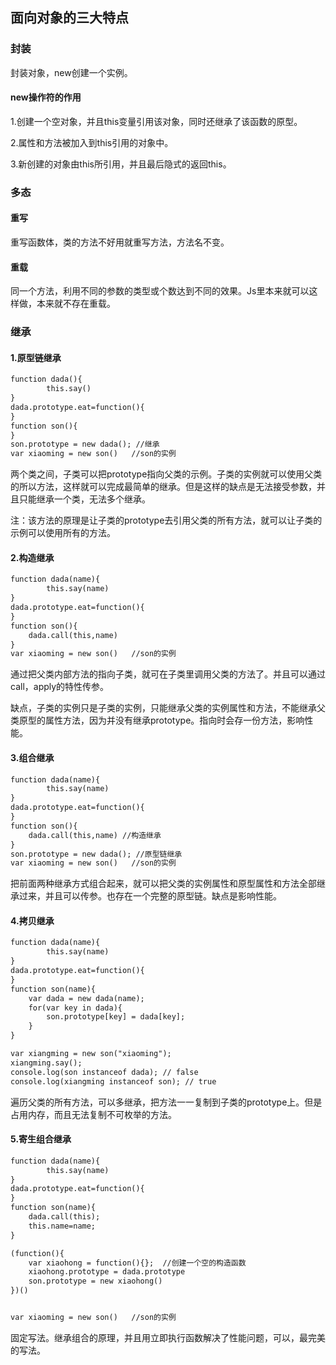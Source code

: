 ## 面向对象的三大特点

### 封装

封装对象，new创建一个实例。

#### new操作符的作用

1.创建一个空对象，并且this变量引用该对象，同时还继承了该函数的原型。

2.属性和方法被加入到this引用的对象中。

3.新创建的对象由this所引用，并且最后隐式的返回this。

### 多态

#### 重写

重写函数体，类的方法不好用就重写方法，方法名不变。

#### 重载

同一个方法，利用不同的参数的类型或个数达到不同的效果。Js里本来就可以这样做，本来就不存在重载。

### 继承

#### 1.原型链继承

```htm
function dada(){
		this.say()
}
dada.prototype.eat=function(){
}
function son(){
}
son.prototype = new dada(); //继承
var xiaoming = new son()   //son的实例
```

两个类之间，子类可以把prototype指向父类的示例。子类的实例就可以使用父类的所以方法，这样就可以完成最简单的继承。但是这样的缺点是无法接受参数，并且只能继承一个类，无法多个继承。

注：该方法的原理是让子类的prototype去引用父类的所有方法，就可以让子类的示例可以使用所有的方法。

#### 2.构造继承

```html
function dada(name){
		this.say(name)
}
dada.prototype.eat=function(){
}
function son(){
	dada.call(this,name)
}
var xiaoming = new son()   //son的实例
```

通过把父类内部方法的指向子类，就可在子类里调用父类的方法了。并且可以通过call，apply的特性传参。

缺点，子类的实例只是子类的实例，只能继承父类的实例属性和方法，不能继承父类原型的属性方法，因为并没有继承prototype。指向时会存一份方法，影响性能。

#### 3.组合继承

```htm
function dada(name){
		this.say(name)
}
dada.prototype.eat=function(){
}
function son(){
	dada.call(this,name) //构造继承
}
son.prototype = new dada(); //原型链继承
var xiaoming = new son()   //son的实例
```

把前面两种继承方式组合起来，就可以把父类的实例属性和原型属性和方法全部继承过来，并且可以传参。也存在一个完整的原型链。缺点是影响性能。

#### 4.拷贝继承

```html
function dada(name){
		this.say(name)
}
dada.prototype.eat=function(){
}
function son(name){
    var dada = new dada(name);
    for(var key in dada){
        son.prototype[key] = dada[key];
    }
}

var xiangming = new son("xiaoming");
xiangming.say();
console.log(son instanceof dada); // false
console.log(xiangming instanceof son); // true
```

遍历父类的所有方法，可以多继承，把方法一一复制到子类的prototype上。但是占用内存，而且无法复制不可枚举的方法。

#### 5.寄生组合继承

````htm
function dada(name){
		this.say(name)
}
dada.prototype.eat=function(){
}
function son(name){
    dada.call(this);
    this.name=name;
}

(function(){
    var xiaohong = function(){};  //创建一个空的构造函数
    xiaohong.prototype = dada.prototype
	son.prototype = new xiaohong() 
})()


var xiaoming = new son()   //son的实例
````

固定写法。继承组合的原理，并且用立即执行函数解决了性能问题，可以，最完美的写法。